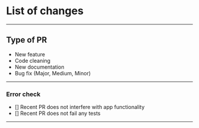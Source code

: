 # List of changes




-------------------------------------------------------------

## Type of PR

* New feature
* Code cleaning
* New documentation
* Bug fix (Major, Medium, Minor)

------------------------------------------------------------

### Error check

- [] Recent PR does not interfere with app functionality
- [] Recent PR does not fail any tests

------------------------------------------------------------

<!---
Example: 
Fix|Update for Foldsorte/PR-Number/name_of_fix
--->